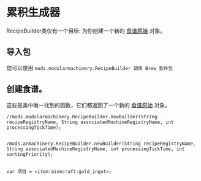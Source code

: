 # 累积生成器

RecipeBuilder类仅有一个目标: 为你创建一个新的 [食谱原始](/Mods/ModularMachinery/Recipes/RecipePrimer/) 对象。

## 导入包

您可以使用 `mods.modularmachinery.RecipeBuilder 调用 Brew 软件包`

## 创建食谱。

这些是类中唯一找到的函数，它们都返回了一个新的 [食谱原始](/Mods/ModularMachinery/Recipes/RecipePrimer/) 对象。

```zenscript
//mods.modularmachinery.RecipeBuilder.newBuilder(String recipeRegistryName, String associatedMachineRegistryName, int processingTickTime);


/mods.armachinery.RecipeBuilder.newBuilder(String recipeRegistryName, String associatedMachineRegistryName, int processingTickTime, int sortingPriority);


```

```zenscript
var 项目 = <item:minecraft:gold_ingot>;
```